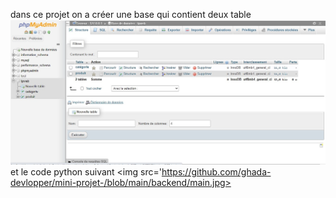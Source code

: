 dans ce projet on a créer une base qui contient deux table 
<img src='https://github.com/ghada-devlopper/mini-projet-/blob/main/backend/base.jpg'>
 et le code python suivant 
 <img src='https://github.com/ghada-devlopper/mini-projet-/blob/main/backend/main.jpg>
